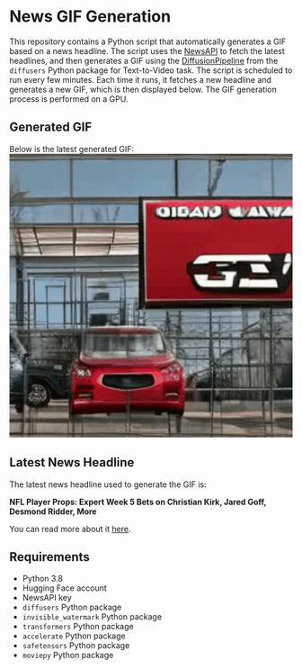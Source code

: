 # News GIF Generation
This repository contains a Python script that automatically generates a GIF based on a news headline. The script uses the [NewsAPI](https://newsapi.org/) to fetch the latest headlines, and then generates a GIF using the [DiffusionPipeline](https://github.com/huggingface/diffusers) from the `diffusers` Python package for Text-to-Video task.
The script is scheduled to run every few minutes. Each time it runs, it fetches a new headline and generates a new GIF, which is then displayed below. The GIF generation process is performed on a GPU.

## Generated GIF
Below is the latest generated GIF:
![Generated GIF](output.gif?raw=true&v=1696856039)

## Latest News Headline
The latest news headline used to generate the GIF is:

**NFL Player Props: Expert Week 5 Bets on Christian Kirk, Jared Goff, Desmond Ridder, More**

You can read more about it [here](https://www.actionnetwork.com/nfl/nfl-player-props-expert-week-5-bets-on-christian-kirk-jared-goff-desmond-ridder).

## Requirements
- Python 3.8
- Hugging Face account
- NewsAPI key
- `diffusers` Python package
- `invisible_watermark` Python package
- `transformers` Python package
- `accelerate` Python package
- `safetensors` Python package
- `moviepy` Python package
